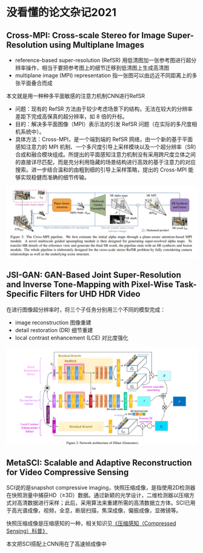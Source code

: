 # 没看懂的论文杂记2021

## Cross-MPI: Cross-scale Stereo for Image Super-Resolution using Multiplane Images

* reference-based super-resolution (RefSR) 用低清图加一张参考图进行超分辨率操作，相当于要把参考图上的细节迁移到低清图上生成高清图
* multiplane image (MPI) representation 指一张图可以由远近不同距离上的多张平面叠合而成

本文就是用一种种多平面敏感的注意力机制CNN进行RefSR

* 问题：现有的 RefSR 方法由于较少考虑场景下的结构，无法在较大的分辨率差距下完成高保真的超分辨率，如 8 倍的升标。
* 目的：解决多平面图像（MPI）表示法的引发 RefSR 问题（在实际的多尺度相机系统中）。
* 具体方法：Cross-MPI，是一个端到端的 RefSR 网络，由一个新的基于平面感知注意力的 MPI 机制、一个多尺度引导上采样模块以及一个超分辨率（SR）合成和融合模块组成。所提出的平面感知注意力机制没有采用跨尺度立体之间的直接详尽匹配，而是充分利用隐藏的场景结构进行高效的基于注意力的对应搜索。进一步结合温和的由粗到细的引导上采样策略，提出的 Cross-MPI 能够实现稳健而准确的细节传输。

![](i/Cross-MPI.png)

## JSI-GAN: GAN-Based Joint Super-Resolution and Inverse Tone-Mapping with Pixel-Wise Task-Specific Filters for UHD HDR Video

在进行图像超分辨率时，将三个子任务分别用三个不同的模型完成：
* image reconstruction 图像重建
* detail restoration (DR) 细节重建
* local contrast enhancement (LCE) 对比度强化

![](i/JSI-GAN.png)

## MetaSCI: Scalable and Adaptive Reconstruction for Video Compressive Sensing

SCI说的是snapshot compressive imaging，快照压缩成像，是指使用2D检测器在快照测量中捕获HD（≥3D）数据。通过新颖的光学设计，二维检测器以压缩方式对高清数据进行采样；此后，采用算法来重建所需的高清数据立方体。SCI已用于高光谱成像，视频，全息，断层扫描，焦深成像，偏振成像，显微镜等。

快照压缩成像是压缩感知的一种，相关知识见[《压缩感知（Compressed Sensing）科普》](../图像处理/压缩感知.md)

本文把SCI搭配上CNN用在了高速帧成像中
